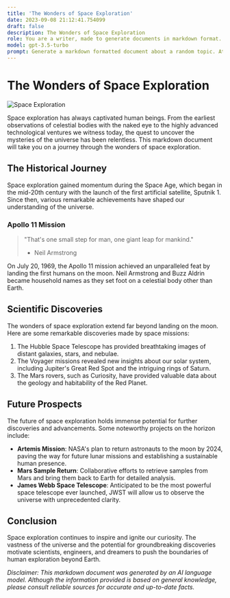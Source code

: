 ```yaml
---
title: 'The Wonders of Space Exploration'
date: 2023-09-08 21:12:41.754099
draft: false
description: The Wonders of Space Exploration
role: You are a writer, made to generate documents in markdown format. It is very important that all of the documents you generate are in valid markdown format.
model: gpt-3.5-turbo
prompt: Generate a markdown formatted document about a random topic. At the bottom, include a disclaimer explaining that the document was generated by you. The first line of the document should be the title. Make sure that the entire document is in proper markdown format, using a mix of various tags to make the document visually appealing.
---
```


# The Wonders of Space Exploration

![Space Exploration](https://images.unsplash.com/photo-1556075795-1b4a3f87e3b3)

Space exploration has always captivated human beings. From the earliest observations of celestial bodies with the naked eye to the highly advanced technological ventures we witness today, the quest to uncover the mysteries of the universe has been relentless. This markdown document will take you on a journey through the wonders of space exploration.

## The Historical Journey

Space exploration gained momentum during the Space Age, which began in the mid-20th century with the launch of the first artificial satellite, Sputnik 1. Since then, various remarkable achievements have shaped our understanding of the universe.

### Apollo 11 Mission

> "That's one small step for man, one giant leap for mankind."
> - Neil Armstrong

On July 20, 1969, the Apollo 11 mission achieved an unparalleled feat by landing the first humans on the moon. Neil Armstrong and Buzz Aldrin became household names as they set foot on a celestial body other than Earth.

## Scientific Discoveries

The wonders of space exploration extend far beyond landing on the moon. Here are some remarkable discoveries made by space missions:

1. The Hubble Space Telescope has provided breathtaking images of distant galaxies, stars, and nebulae.
2. The Voyager missions revealed new insights about our solar system, including Jupiter's Great Red Spot and the intriguing rings of Saturn.
3. The Mars rovers, such as Curiosity, have provided valuable data about the geology and habitability of the Red Planet.

## Future Prospects

The future of space exploration holds immense potential for further discoveries and advancements. Some noteworthy projects on the horizon include:

- **Artemis Mission**: NASA's plan to return astronauts to the moon by 2024, paving the way for future lunar missions and establishing a sustainable human presence.
- **Mars Sample Return**: Collaborative efforts to retrieve samples from Mars and bring them back to Earth for detailed analysis.
- **James Webb Space Telescope**: Anticipated to be the most powerful space telescope ever launched, JWST will allow us to observe the universe with unprecedented clarity.

## Conclusion

Space exploration continues to inspire and ignite our curiosity. The vastness of the universe and the potential for groundbreaking discoveries motivate scientists, engineers, and dreamers to push the boundaries of human exploration beyond Earth.

*Disclaimer: This markdown document was generated by an AI language model. Although the information provided is based on general knowledge, please consult reliable sources for accurate and up-to-date facts.*